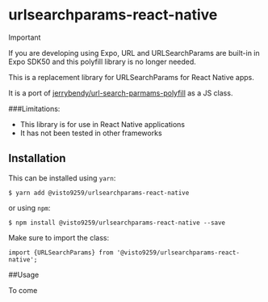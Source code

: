 # urlsearchparams-react-native

> [!IMPORTANT] 
>If you are developing using Expo, URL and URLSearchParams are built-in in Expo SDK50 and this polyfill library is no longer needed.
> 

This is a replacement library for URLSearchParams for React Native apps.

It is a port of [jerrybendy/url-search-parmams-polyfill](https://github.com/jerrybendy/url-search-params-polyfill.git) as a JS class. 

###Limitations:
* This library is for use in React Native applications
* It has not been tested in other frameworks

## Installation

This can be installed using `yarn`:

    $ yarn add @visto9259/urlsearchparams-react-native

or using `npm`:

    $ npm install @visto9259/urlsearchparams-react-native --save

Make sure to import the class:

```
import {URLSearchParams} from '@visto9259/urlsearchparams-react-native';
```

##Usage

To come